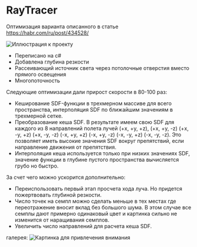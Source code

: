 # RayTracer
Оптимизация варианта описанного в статье https://habr.com/ru/post/434528/
 
![Иллюстрация к проекту](https://github.com/MaximPr/RayTracer/blob/master/screenshot.png)

- Переписано на c#
- Добавлена глубина резкости
- Рассеивающий источник света через потолочные отверстия вместо прямого освещения
- Многопоточность

Следующие оптимизации дали прирост скорости в 80-100 раз:
- Кеширование SDF-функции в трехмерном массиве для всего пространства, интерполяция SDF по ближайшим значениям в трехмерной сетке.
- Преобразование кеша SDF. В результате имеем свою SDF для каждого из 8 направлений полета лучей (+x, +y, +z), (+x, +y, -z) (+x, -y, +z) (+x, -y, -z) (-x, +y, +z) (-x, +y, -z) (-x, -y, +z) (-x, -y, -z). Это позволяет иметь высокие значения SDF вокруг препятствий, если направление движения от препятствия.
- Интерполяция кеша используется только при низких значениях SDF, значение функции в глубине пустого пространства вычисляется грубо но быстро.

За счет чего можно ускорится дополнительно:
- Переиспользовать первый этап просчета хода луча. Но придется пожертвовать глубиной резкости.
- Число точек на семпл можно сделать меньше в тех местах где переотражение вносит вклад без большого шума. В этом случае все семплы дают примерно одинаковый цвет и картинка сильно не изменится от наращивания семплов.
- Увеличить число направлений для расчета кеша SDF.

галерея:
![Картинка для привлечения внимания](https://github.com/MaximPr/RayTracer/blob/master/screenshot2.png)
